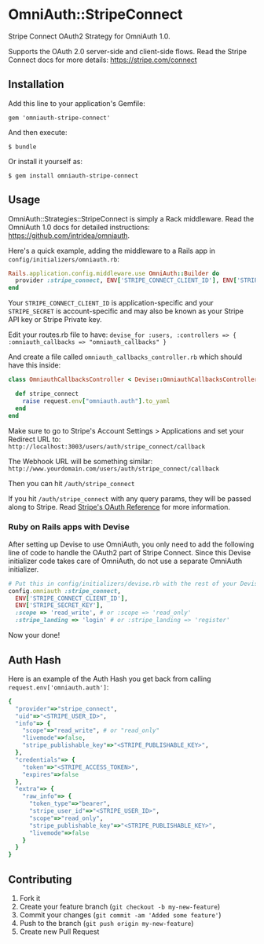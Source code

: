 # OmniAuth::StripeConnect

Stripe Connect OAuth2 Strategy for OmniAuth 1.0.

Supports the OAuth 2.0 server-side and client-side flows.
Read the Stripe Connect docs for more details: https://stripe.com/connect

## Installation

Add this line to your application's Gemfile:

    gem 'omniauth-stripe-connect'

And then execute:

    $ bundle

Or install it yourself as:

    $ gem install omniauth-stripe-connect

## Usage

OmniAuth::Strategies::StripeConnect is simply a Rack middleware. Read the OmniAuth
1.0 docs for detailed instructions: https://github.com/intridea/omniauth.

Here's a quick example, adding the middleware to a Rails app in
`config/initializers/omniauth.rb`:

```ruby
Rails.application.config.middleware.use OmniAuth::Builder do
  provider :stripe_connect, ENV['STRIPE_CONNECT_CLIENT_ID'], ENV['STRIPE_SECRET']
end
```

Your `STRIPE_CONNECT_CLIENT_ID` is application-specific and your `STRIPE_SECRET` is account-specific and may also be known as your Stripe API key or Stripe Private key.

Edit your routes.rb file to have:
`devise_for :users, :controllers => { :omniauth_callbacks => "omniauth_callbacks" }`

And create a file called `omniauth_callbacks_controller.rb` which should have this inside:
```ruby
class OmniauthCallbacksController < Devise::OmniauthCallbacksController

  def stripe_connect
    raise request.env["omniauth.auth"].to_yaml
  end
end
```

Make sure to go to Stripe's Account Settings > Applications and set your Redirect URL to:
`http://localhost:3003/users/auth/stripe_connect/callback`

The Webhook URL will be something similar:
`http://www.yourdomain.com/users/auth/stripe_connect/callback`

Then you can hit `/auth/stripe_connect`

If you hit `/auth/stripe_connect` with any query params, they will be passed along to Stripe. Read [Stripe's OAuth Reference](https://stripe.com/docs/connect/reference) for more information.

### Ruby on Rails apps with Devise

After setting up Devise to use OmniAuth, you only need to add the following line of code to handle the OAuth2 part of Stripe Connect. Since this Devise initializer code takes care of OmniAuth, do not use a separate OmniAuth initializer.

```ruby
# Put this in config/initializers/devise.rb with the rest of your Devise configuration
config.omniauth :stripe_connect,
  ENV['STRIPE_CONNECT_CLIENT_ID'],
  ENV['STRIPE_SECRET_KEY'],
  :scope => 'read_write', # or :scope => 'read_only'
  :stripe_landing => 'login' # or :stripe_landing => 'register'
```

Now your done!

## Auth Hash

Here is an example of the Auth Hash you get back from calling `request.env['omniauth.auth']`:

```ruby
{
  "provider"=>"stripe_connect",
  "uid"=>"<STRIPE_USER_ID>",
  "info"=> {
    "scope"=>"read_write", # or "read_only"
    "livemode"=>false,
    "stripe_publishable_key"=>"<STRIPE_PUBLISHABLE_KEY>",
  },
  "credentials"=> {
    "token"=>"<STRIPE_ACCESS_TOKEN>",
    "expires"=>false
  },
  "extra"=> {
    "raw_info"=> {
      "token_type"=>"bearer",
      "stripe_user_id"=>"<STRIPE_USER_ID>",
      "scope"=>"read_only",
      "stripe_publishable_key"=>"<STRIPE_PUBLISHABLE_KEY>",
      "livemode"=>false
    }
  }
}
```

## Contributing

1. Fork it
2. Create your feature branch (`git checkout -b my-new-feature`)
3. Commit your changes (`git commit -am 'Added some feature'`)
4. Push to the branch (`git push origin my-new-feature`)
5. Create new Pull Request

